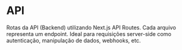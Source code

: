 # API

Rotas da API (Backend) utilizando Next.js API Routes. Cada arquivo representa um endpoint. Ideal para requisições server-side como autenticação, manipulação de dados, webhooks, etc.

